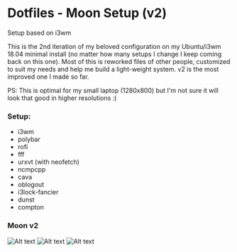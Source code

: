 # Dotfiles - Moon Setup (v2)
Setup based on i3wm

This is the 2nd iteration of my beloved configuration on my Ubuntu/i3wm 18.04 minimal install (no matter how many setups I change I keep coming back on this one). Most of this is reworked files of other people, customized to suit my needs and help me build a light-weight system. v2 is the most improved one I made so far.

PS: This is optimal for my small laptop (1280x800) but I'm not sure it will look that good in higher resolutions :)

### Setup:
* i3wm
* polybar
* rofi
* fff
* urxvt (with neofetch)
* ncmpcpp
* cava
* oblogout
* i3lock-fancier
* dunst
* compton


### Moon v2

![Alt text](https://raw.githubusercontent.com/boubounokefalos/dotfiles_moon/master/1.png "Title")
![Alt text](https://raw.githubusercontent.com/boubounokefalos/dotfiles_moon/master/2.png "Title")
![Alt text](https://raw.githubusercontent.com/boubounokefalos/dotfiles_moon/master/3.png "Title")
